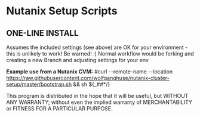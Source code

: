 # Nutanix Setup Scripts


ONE-LINE INSTALL
--------------------

Assumes the included settings (see above) are OK for your environment - this is unlikely to work!  Be warned!  :)
Normal workflow would be forking and creating a new Branch and adjusting settings for your env

**Example use from a Nutanix CVM:**
#curl --remote-name --location https://raw.githubusercontent.com/wolfganghuse/nutanix-cluster-setup/master/bootstrap.sh && sh ${_##*/}


This program is distributed in the hope that it will be useful, but WITHOUT ANY WARRANTY; without even the implied warranty of MERCHANTABILITY or FITNESS FOR A PARTICULAR PURPOSE.
